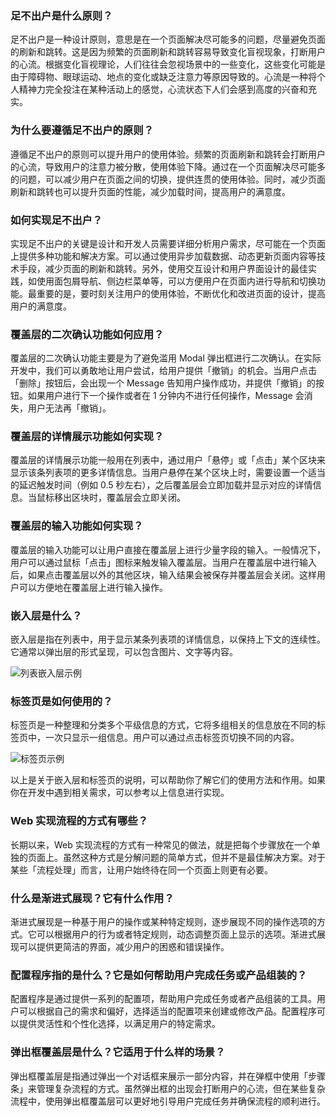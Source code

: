 ### 足不出户是什么原则？

足不出户是一种设计原则，意思是在一个页面解决尽可能多的问题，尽量避免页面的刷新和跳转。这是因为频繁的页面刷新和跳转容易导致变化盲视现象，打断用户的心流。根据变化盲视理论，人们往往会忽视场景中的一些变化，这些变化可能是由于障碍物、眼球运动、地点的变化或缺乏注意力等原因导致的。心流是一种将个人精神力完全投注在某种活动上的感觉，心流状态下人们会感到高度的兴奋和充实。

### 为什么要遵循足不出户的原则？

遵循足不出户的原则可以提升用户的使用体验。频繁的页面刷新和跳转会打断用户的心流，导致用户的注意力被分散，使用体验下降。通过在一个页面解决尽可能多的问题，可以减少用户在页面之间的切换，提供连贯的使用体验。同时，减少页面刷新和跳转也可以提升页面的性能，减少加载时间，提高用户的满意度。

### 如何实现足不出户？

实现足不出户的关键是设计和开发人员需要详细分析用户需求，尽可能在一个页面上提供多种功能和解决方案。可以通过使用异步加载数据、动态更新页面内容等技术手段，减少页面的刷新和跳转。另外，使用交互设计和用户界面设计的最佳实践，如使用面包屑导航、侧边栏菜单等，可以方便用户在页面内进行导航和切换功能。最重要的是，要时刻关注用户的使用体验，不断优化和改进页面的设计，提高用户的满意度。

### 覆盖层的二次确认功能如何应用？

覆盖层的二次确认功能主要是为了避免滥用 Modal 弹出框进行二次确认。在实际开发中，我们可以勇敢地让用户尝试，给用户提供「撤销」的机会。当用户点击「删除」按钮后，会出现一个 Message 告知用户操作成功，并提供「撤销」的按钮。如果用户进行下一个操作或者在 1 分钟内不进行任何操作，Message 会消失，用户无法再「撤销」。

### 覆盖层的详情展示功能如何实现？

覆盖层的详情展示功能一般用在列表中，通过用户「悬停」或「点击」某个区块来显示该条列表项的更多详情信息。当用户悬停在某个区块上时，需要设置一个适当的延迟触发时间（例如 0.5 秒左右），之后覆盖层会立即加载并显示对应的详情信息。当鼠标移出区块时，覆盖层会立即关闭。

### 覆盖层的输入功能如何实现？

覆盖层的输入功能可以让用户直接在覆盖层上进行少量字段的输入。一般情况下，用户可以通过鼠标「点击」图标来触发输入覆盖层。当用户在覆盖层中进行输入后，如果点击覆盖层以外的其他区块，输入结果会被保存并覆盖层会关闭。这样用户可以方便地在覆盖层上进行输入操作。

### 嵌入层是什么？

嵌入层是指在列表中，用于显示某条列表项的详情信息，以保持上下文的连续性。它通常以弹出层的形式呈现，可以包含图片、文字等内容。

![列表嵌入层示例](https://gw.alipayobjects.com/zos/rmsportal/TgoEocLVYXfMKzFGwJar.png)

### 标签页是如何使用的？

标签页是一种整理和分类多个平级信息的方式，它将多组相关的信息放在不同的标签页中，一次只显示一组信息。用户可以通过点击标签页切换不同的内容。

![标签页示例](https://gw.alipayobjects.com/zos/rmsportal/CKwQXddFJnJHsyFAifsg.png)

以上是关于嵌入层和标签页的说明，可以帮助你了解它们的使用方法和作用。如果你在开发中遇到相关需求，可以参考以上信息进行实现。

### Web 实现流程的方式有哪些？

长期以来，Web 实现流程的方式有一种常见的做法，就是把每个步骤放在一个单独的页面上。虽然这种方式是分解问题的简单方式，但并不是最佳解决方案。对于某些「流程处理」而言，让用户始终待在同一个页面上则更有必要。

### 什么是渐进式展现？它有什么作用？

渐进式展现是一种基于用户的操作或某种特定规则，逐步展现不同的操作选项的方式。它可以根据用户的行为或者特定规则，动态调整页面上显示的选项。渐进式展现可以提供更简洁的界面，减少用户的困惑和错误操作。

### 配置程序指的是什么？它是如何帮助用户完成任务或产品组装的？

配置程序是通过提供一系列的配置项，帮助用户完成任务或者产品组装的工具。用户可以根据自己的需求和偏好，选择适当的配置项来创建或修改产品。配置程序可以提供灵活性和个性化选择，以满足用户的特定需求。

### 弹出框覆盖层是什么？它适用于什么样的场景？

弹出框覆盖层是指通过弹出一个对话框来展示一部分内容，并在弹框中使用「步骤条」来管理复杂流程的方式。虽然弹出框的出现会打断用户的心流，但在某些复杂流程中，使用弹出框覆盖层可以更好地引导用户完成任务并确保流程的顺利进行。
